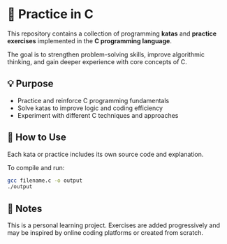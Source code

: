 # 🧠 Practice in C

This repository contains a collection of programming **katas** and **practice exercises** implemented in the **C programming language**.

The goal is to strengthen problem-solving skills, improve algorithmic thinking, and gain deeper experience with core concepts of C.

## 💡 Purpose

- Practice and reinforce C programming fundamentals
- Solve katas to improve logic and coding efficiency
- Experiment with different C techniques and approaches

## 🚀 How to Use

Each kata or practice includes its own source code and explanation.

To compile and run:

```bash
gcc filename.c -o output
./output
````

## 📌 Notes

This is a personal learning project. Exercises are added progressively and may be inspired by online coding platforms or created from scratch.
